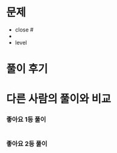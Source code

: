 # 문제
- close #
- 
- level

# 풀이 후기

# 다른 사람의 풀이와 비교
### 좋아요 1등 풀이
```js
```
### 좋아요 2등 풀이
```js
```
